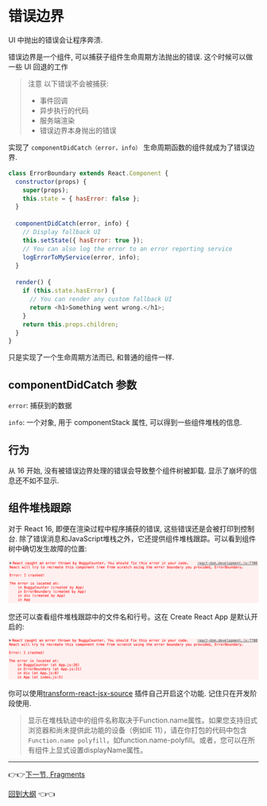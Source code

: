 # 错误边界

UI 中抛出的错误会让程序奔溃.

错误边界是一个组件, 可以捕获子组件生命周期方法抛出的错误. 这个时候可以做一些 UI 回退的工作

> 注意
> 以下错误不会被捕获:
> - 事件回调
> - 异步执行的代码
> - 服务端渲染
> - 错误边界本身抛出的错误


实现了 `componentDidCatch（error，info）` 生命周期函数的组件就成为了错误边界.

```js
class ErrorBoundary extends React.Component {
  constructor(props) {
    super(props);
    this.state = { hasError: false };
  }

  componentDidCatch(error, info) {
    // Display fallback UI
    this.setState({ hasError: true });
    // You can also log the error to an error reporting service
    logErrorToMyService(error, info);
  }

  render() {
    if (this.state.hasError) {
      // You can render any custom fallback UI
      return <h1>Something went wrong.</h1>;
    }
    return this.props.children;
  }
}
```
只是实现了一个生命周期方法而已, 和普通的组件一样.

## componentDidCatch 参数

`error`: 捕获到的数据

`info`: 一个对象, 用于 componentStack 属性, 可以得到一些组件堆栈的信息.


## 行为

从 16 开始, 没有被错误边界处理的错误会导致整个组件树被卸载. 显示了崩坏的信息还不如不显示.

## 组件堆栈跟踪
对于 React 16, 即便在渲染过程中程序捕获的错误, 这些错误还是会被打印到控制台. 除了错误消息和JavaScript堆栈之外，它还提供组件堆栈跟踪。可以看到组件树中确切发生故障的位置:

![](./img/15-1.png)

您还可以查看组件堆栈跟踪中的文件名和行号。这在 Create React App 是默认开启的:

![](./img/15-2.png)

你可以使用[transform-react-jsx-source](https://www.npmjs.com/package/babel-plugin-transform-react-jsx-source) 插件自己开启这个功能. 记住只在开发阶段使用.

>显示在堆栈轨迹中的组件名称取决于Function.name属性。如果您支持旧式浏览器和尚未提供此功能的设备（例如IE 11），请在你打包的代码中包含 `Function.name polyfill`，如function.name-polyfill。或者，您可以在所有组件上显式设置displayName属性。

---

:point_right::point_right:[下一节, Fragments](./16-HOC.md)

[回到大纲](../README.md#outline) :point_left::point_left:
